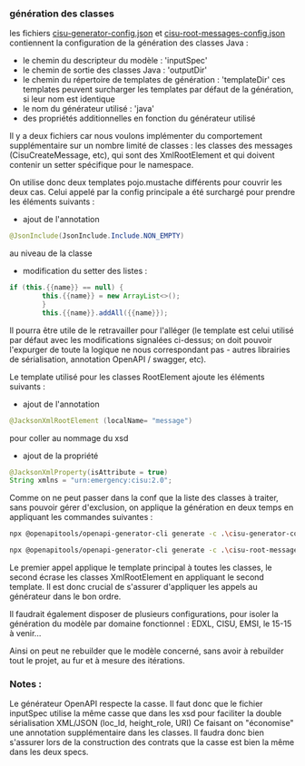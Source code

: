 ### génération des classes
les fichiers [cisu-generator-config.json](cisu-generator-config.json) et [cisu-root-messages-config.json](cisu-root-messages-config.json) contiennent la configuration de la génération des classes Java :
- le chemin du descripteur du modèle : 'inputSpec'
- le chemin de sortie des classes Java : 'outputDir'
- le chemin du répertoire de templates de génération : 'templateDir'
    ces templates peuvent surcharger les templates par défaut de la génération, si leur nom est identique
- le nom du générateur utilisé : 'java'
- des propriétés additionnelles en fonction du générateur utilisé

Il y a deux fichiers car nous voulons implémenter du comportement supplémentaire sur un nombre limité de classes : les classes des messages (CisuCreateMessage, etc),
qui sont des XmlRootElement et qui doivent contenir un setter spécifique pour le namespace.

On utilise donc deux templates pojo.mustache différents pour couvrir les deux cas.
Celui appelé par la config principale a été surchargé pour prendre les éléments suivants :
- ajout de l'annotation
```java
@JsonInclude(JsonInclude.Include.NON_EMPTY)
```
au niveau de la classe
- modification du setter des listes :
```java
if (this.{{name}} == null) {
        this.{{name}} = new ArrayList<>();
        }
        this.{{name}}.addAll({{name}});
```

Il pourra être utile de le retravailler pour l'alléger (le template est celui utilisé par défaut avec les modifications signalées ci-dessus; on doit pouvoir l'expurger de toute la logique ne nous correspondant pas - autres librairies de sérialisation, annotation OpenAPI / swagger, etc).


Le template utilisé pour les classes RootElement ajoute les éléments suivants :
- ajout de l'annotation 
```java
@JacksonXmlRootElement (localName= "message")
```
pour coller au nommage du xsd
- ajout de la propriété
```java
@JacksonXmlProperty(isAttribute = true)
String xmlns = "urn:emergency:cisu:2.0";
```


Comme on ne peut passer dans la conf que la liste des classes à traiter, sans pouvoir gérer d'exclusion, on applique la génération en deux temps en appliquant les commandes suivantes :

```bash
npx @openapitools/openapi-generator-cli generate -c .\cisu-generator-config.json --skip-validate-spec

npx @openapitools/openapi-generator-cli generate -c .\cisu-root-messages-config.json --skip-validate-spec
```

Le premier appel applique le template principal à toutes les classes, le second écrase les classes XmlRootElement en appliquant le second template. Il est donc crucial de s'assurer d'appliquer les appels au générateur dans le bon ordre.


Il faudrait également disposer de plusieurs configurations, pour isoler la génération du modèle par domaine fonctionnel : EDXL, CISU, EMSI, le 15-15 à venir...

Ainsi on peut ne rebuilder que le modèle concerné, sans avoir à rebuilder tout le projet, au fur et à mesure des itérations.


### Notes :
Le générateur OpenAPI respecte la casse. Il faut donc que le fichier inputSpec utilise la même casse que dans les xsd pour faciliter la double sérialisation XML/JSON
(loc_Id, height_role, URI)
Ce faisant on "économise" une annotation supplémentaire dans les classes.
Il faudra donc bien s'assurer lors de la construction des contrats que la casse est bien la même dans les deux specs. 









